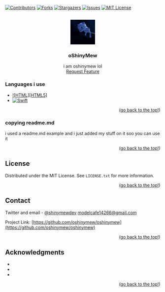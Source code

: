 <!-- Improved compatibility of back to top link: See: https://github.com/othneildrew/Best-README-Template/pull/73 -->
<a name="readme-top"></a>
<!--
*** Thanks for checking out the Best-README-Template. If you have a suggestion
*** that would make this better, please fork the repo and create a pull request
*** or simply open an issue with the tag "enhancement".
*** Don't forget to give the project a star!
*** Thanks again! Now go create something AMAZING! :D
-->



<!-- PROJECT SHIELDS -->
<!--
*** I'm using markdown "reference style" links for readability.
*** Reference links are enclosed in brackets [ ] instead of parentheses ( ).
*** See the bottom of this document for the declaration of the reference variables
*** for contributors-url, forks-url, etc. This is an optional, concise syntax you may use.
*** https://www.markdownguide.org/basic-syntax/#reference-style-links
-->
[![Contributors][contributors-shield]][contributors-url]
[![Forks][forks-shield]][forks-url]
[![Stargazers][stars-shield]][stars-url]
[![Issues][issues-shield]][issues-url]
[![MIT License][license-shield]][license-url]




<!-- PROJECT LOGO -->
<br />
<div align="center">
  <a href="https://github.com/oshinymew/oshinymew">
    <img src="images/icon.png" alt="Logo" width="80" height="80">
  </a>

<h3 align="center">oShinyMew</h3>

  <p align="center">
    i am oshinymew lol
    <br />
    <a href="https://github.com/oshinymew/oshinymew/issues">Request Feature</a>
  </p>
</div>







### Languages i use

* [![HTML][HTML5]][HTML-url]
* [![Swift][Swift]][Swift-url]

<p align="right">(<a href="#readme-top">go back to the top!</a>)</p>




### copying readme.md

i used a readme.md example and i just added my stuff on it soo you can use it

<p align="right">(<a href="#readme-top">go back to the top!</a>)</p>





<!-- LICENSE -->
## License

Distributed under the MIT License. See `LICENSE.txt` for more information.

<p align="right">(<a href="#readme-top">go back to the top!</a>)</p>



<!-- CONTACT -->
## Contact

Twitter and email - [@shinymewdev](https://twitter.com/@shinymewdev) modelcafe14266@gmail.com

Project Link: [https://github.com/oshinymew/oshinymew](https://github.com/oshinymew/oshinymew)

<p align="right">(<a href="#readme-top">go back to the top!</a>)</p>



<!-- ACKNOWLEDGMENTS -->
## Acknowledgments

* []()
* []()
* []()

<p align="right">(<a href="#readme-top">go back to the top!</a>)</p>



<!-- MARKDOWN LINKS & IMAGES -->
<!-- https://www.markdownguide.org/basic-syntax/#reference-style-links -->
[contributors-shield]: https://img.shields.io/github/contributors/oshinymew/oshinymew.svg?style=for-the-badge
[contributors-url]: https://github.com/oshinymew/oshinymew/graphs/contributors
[forks-shield]: https://img.shields.io/github/forks/oshinymew/oshinymew.svg?style=for-the-badge
[forks-url]: https://github.com/oshinymew/oshinymew/network/members
[stars-shield]: https://img.shields.io/github/stars/oshinymew/oshinymew.svg?style=for-the-badge
[stars-url]: https://github.com/oshinymew/oshinymew/stargazers
[issues-shield]: https://img.shields.io/github/issues/oshinymew/oshinymew.svg?style=for-the-badge
[issues-url]: https://github.com/oshinymew/oshinymew/issues
[license-shield]: https://img.shields.io/github/license/oshinymew/oshinymew.svg?style=for-the-badge
[license-url]: https://github.com/oshinymew/oshinymew/blob/master/LICENSE.txt
[Swift]: https://img.shields.io/badge/Swift-000000?style=for-the-badge&logo=swift&logoColor=white
[Swift-url]: https://apple.com
[HTML]: https://img.shields.io/badge/html-000000?style=for-the-badge&logo=html5&logoColor=white
[HTML-url]: https://html.com
